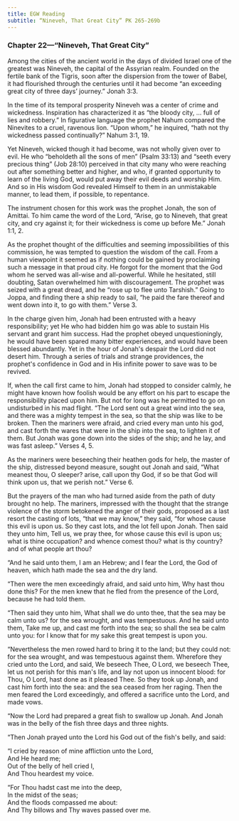 ```yaml
---
title: EGW Reading
subtitle: “Nineveh, That Great City” PK 265-269b
---
```


### Chapter 22—“Nineveh, That Great City”

Among the cities of the ancient world in the days of divided Israel one of the greatest was Nineveh, the capital of the Assyrian realm. Founded on the fertile bank of the Tigris, soon after the dispersion from the tower of Babel, it had flourished through the centuries until it had become “an exceeding great city of three days’ journey.” Jonah 3:3.

In the time of its temporal prosperity Nineveh was a center of crime and wickedness. Inspiration has characterized it as “the bloody city, ... full of lies and robbery.” In figurative language the prophet Nahum compared the Ninevites to a cruel, ravenous lion. “Upon whom,” he inquired, “hath not thy wickedness passed continually?” Nahum 3:1, 19.

Yet Nineveh, wicked though it had become, was not wholly given over to evil. He who “beholdeth all the sons of men” (Psalm 33:13) and “seeth every precious thing” (Job 28:10) perceived in that city many who were reaching out after something better and higher, and who, if granted opportunity to learn of the living God, would put away their evil deeds and worship Him. And so in His wisdom God revealed Himself to them in an unmistakable manner, to lead them, if possible, to repentance.

The instrument chosen for this work was the prophet Jonah, the son of Amittai. To him came the word of the Lord, “Arise, go to Nineveh, that great city, and cry against it; for their wickedness is come up before Me.” Jonah 1:1, 2.

As the prophet thought of the difficulties and seeming impossibilities of this commission, he was tempted to question the wisdom of the call. From a human viewpoint it seemed as if nothing could be gained by proclaiming such a message in that proud city. He forgot for the moment that the God whom he served was all-wise and all-powerful. While he hesitated, still doubting, Satan overwhelmed him with discouragement. The prophet was seized with a great dread, and he “rose up to flee unto Tarshish.” Going to Joppa, and finding there a ship ready to sail, “he paid the fare thereof and went down into it, to go with them.” Verse 3.

In the charge given him, Jonah had been entrusted with a heavy responsibility; yet He who had bidden him go was able to sustain His servant and grant him success. Had the prophet obeyed unquestioningly, he would have been spared many bitter experiences, and would have been blessed abundantly. Yet in the hour of Jonah's despair the Lord did not desert him. Through a series of trials and strange providences, the prophet's confidence in God and in His infinite power to save was to be revived.

If, when the call first came to him, Jonah had stopped to consider calmly, he might have known how foolish would be any effort on his part to escape the responsibility placed upon him. But not for long was he permitted to go on undisturbed in his mad flight. “The Lord sent out a great wind into the sea, and there was a mighty tempest in the sea, so that the ship was like to be broken. Then the mariners were afraid, and cried every man unto his god, and cast forth the wares that were in the ship into the sea, to lighten it of them. But Jonah was gone down into the sides of the ship; and he lay, and was fast asleep.” Verses 4, 5.

As the mariners were beseeching their heathen gods for help, the master of the ship, distressed beyond measure, sought out Jonah and said, “What meanest thou, O sleeper? arise, call upon thy God, if so be that God will think upon us, that we perish not.” Verse 6.

But the prayers of the man who had turned aside from the path of duty brought no help. The mariners, impressed with the thought that the strange violence of the storm betokened the anger of their gods, proposed as a last resort the casting of lots, “that we may know,” they said, “for whose cause this evil is upon us. So they cast lots, and the lot fell upon Jonah. Then said they unto him, Tell us, we pray thee, for whose cause this evil is upon us; what is thine occupation? and whence comest thou? what is thy country? and of what people art thou?

“And he said unto them, I am an Hebrew; and I fear the Lord, the God of heaven, which hath made the sea and the dry land.

“Then were the men exceedingly afraid, and said unto him, Why hast thou done this? For the men knew that he fled from the presence of the Lord, because he had told them.

“Then said they unto him, What shall we do unto thee, that the sea may be calm unto us? for the sea wrought, and was tempestuous. And he said unto them, Take me up, and cast me forth into the sea; so shall the sea be calm unto you: for I know that for my sake this great tempest is upon you.

“Nevertheless the men rowed hard to bring it to the land; but they could not: for the sea wrought, and was tempestuous against them. Wherefore they cried unto the Lord, and said, We beseech Thee, O Lord, we beseech Thee, let us not perish for this man's life, and lay not upon us innocent blood: for Thou, O Lord, hast done as it pleased Thee. So they took up Jonah, and cast him forth into the sea: and the sea ceased from her raging. Then the men feared the Lord exceedingly, and offered a sacrifice unto the Lord, and made vows.

“Now the Lord had prepared a great fish to swallow up Jonah. And Jonah was in the belly of the fish three days and three nights.

“Then Jonah prayed unto the Lord his God out of the fish's belly, and said:

“I cried by reason of mine affliction unto the Lord,\
And He heard me;\
Out of the belly of hell cried I,\
And Thou heardest my voice.

“For Thou hadst cast me into the deep,\
In the midst of the seas;\
And the floods compassed me about:\
And Thy billows and Thy waves passed over me.